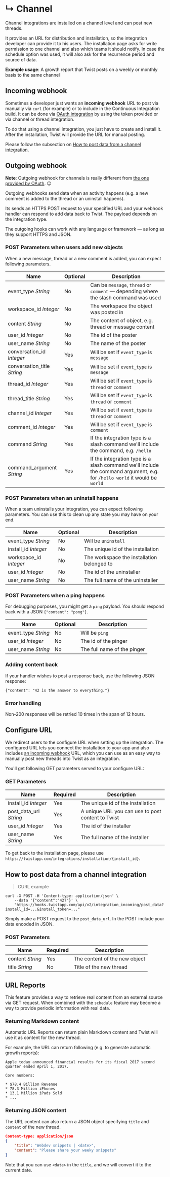 # &#8627; Channel

Channel integrations are installed on a channel level and can post new threads.

It provides an URL for distribution and installation, so the integration
developer can provide it to his users. The installation page asks for write
permission to one channel and also which teams it should notify. In case the
schedule option was used, it will also ask for the recurrence period and source
of data.

**Example usage**: A growth report that Twist posts on a weekly or monthly
basis to the same channel


## Incoming webhook

Sometimes a developer just wants an **incoming webhook** URL to post
via manually via `curl` (for example) or to include in the Continuous
Integration build. It can be done via [OAuth integration](#oauth) by
using the token provided or via channel or thread integration.

To do that using a channel integration, you just have to create and install
it. After the installation, Twist will provide the URL for manual posting.

Please follow the subsection on
[How to post data from a channel integration](#how-to-post-data-from-a-channel-integration).


## Outgoing webhook

**Note**: Outgoing webhook for channels is really different from [the
one provided by OAuth](#outgoing-webhook). 😉

Outgoing webhooks send data when an activity happens (e.g. a new
comment is added to the thread or an uninstall happens).

Its sends an HTTPS POST request to your specified URL and your webhook
handler can respond to add data back to Twist. The payload depends on
the integration type.

The outgoing hooks can work with any language or framework — as long as they
support HTTPS and JSON.


### POST Parameters when users add new objects

When a new message, thread or a new comment is added, you can expect following
parameters.

| Name | Optional | Description |
| --- | --- | --- |
| event_type *String* | No | Can be `message`, `thread` or `comment` — depending where the slash command was used |
| workspace_id *Integer* | No | The workspace the object was posted in |
| content *String* | No | The content of object, e.g. thread or message content |
| user_id *Integer* | No | The id of the poster |
| user_name *String* | No | The name of the poster |
| conversation_id *Integer* | Yes | Will be set if `event_type` is `message` |
| conversation_title *String* | Yes | Will be set if `event_type` is `message` |
| thread_id *Integer* | Yes | Will be set if `event_type` is `thread` or `comment` |
| thread_title *String* | Yes | Will be set if `event_type` is `thread` or `comment` |
| channel_id *Integer* | Yes | Will be set if `event_type` is `thread` or `comment` |
| comment_id *Integer* | Yes | Will be set if `event_type` is `comment` |
| command *String* | Yes | If the integration type is a slash command we'll include the command, e.g. `/hello` |
| command_argument *String* | Yes | If the integration type is a slash command we'll include the command argument, e.g. for `/hello world` it would be `world` |


### POST Parameters when an uninstall happens

When a team uninstalls your integration, you can expect following
parameters. You can use this to clean up any state you may have on your end.

| Name | Optional | Description |
| --- | --- | --- |
| event_type *String* | No | Will be `uninstall` |
| install_id *Integer* | No | The unique id of the installation |
| workspace_id *Integer* | No | The workspace the installation belonged to |
| user_id *Integer* | No | The id of the uninstaller |
| user_name *String* | No | The full name of the uninstaller |


### POST Parameters when a ping happens

For debugging purposes, you might get a `ping` payload. You should respond back
with a JSON `{"content": "pong"}`.

| Name | Optional | Description |
| --- | --- | --- |
| event_type *String* | No | Will be `ping` |
| user_id *Integer* | No | The id of the pinger |
| user_name *String* | No | The full name of the pinger |


### Adding content back

If your handler wishes to post a response back, use the following JSON
response:

`{"content": "42 is the answer to everything."}`


### Error handling

Non-200 responses will be retried 10 times in the span of 12 hours.


## Configure URL

We redirect users to the configure URL when setting up the integration. The
configured URL lets you connect the installation to your app and also
includes [an incoming webhook](#channel-incoming-webhook) URL, which you can use
as an easy way to manually post new threads into Twist as an integration.

You'll get following GET parameters served to your configure URL:


### GET Parameters

| Name | Required | Description |
| --- | --- | --- |
| install_id *Integer* | Yes | The unique id of the installation |
| post_data_url *String* | Yes | A unique URL you can use to post content to Twist |
| user_id *Integer* | Yes | The id of the installer |
| user_name *String* | Yes | The full name of the installer |

To get back to the installation page, please use
`https://twistapp.com/integrations/installation/{install_id}`.

## How to post data from a channel integration

> CURL example

```shell
curl -X POST -H 'Content-type: application/json' \
    --data '{"content":"42?"}' \
    "https://hooks.twistapp.com/api/v2/integration_incoming/post_data?install_id=...&install_token=..."
```

Simply make a POST request to the `post_data_url`. In the POST include your data
encoded in JSON.

### POST Parameters

| Name | Required | Description |
| --- | --- | --- |
| content *String* | Yes | The content of the new object |
| title *String* | No | Title of the new thread |


## URL Reports

This feature provides a way to retrieve real content from an external source via
GET request. When combined with the `schedule` feature may become a way to
provide periodic information with real data.

### Returning Markdown content

Automatic URL Reports can return plain Markdown content and Twist will use it as
content for the new thread.

For example, the URL can return following (e.g. to generate automatic growth
reports):

```text
Apple today announced financial results for its fiscal 2017 second quarter ended April 1, 2017.

Core numbers:

* $78.4 Billion Revenue
* 78.3 Million iPhones
* 13.1 Million iPads Sold
* ...
```

### Returning JSON content

The URL content can also return a JSON object specifying `title` and `content`
of the new thread.


```json
Content-type: application/json
{
    "title": "Webdev snippets | <date>",
    "content": "Please share your weeky snippets"
}
```

Note that you can use `<date>` in the `title`, and we will convert it to the
current date.

